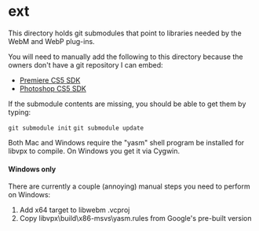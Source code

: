 ext
===

This directory holds git submodules that point to libraries needed by the WebM and WebP plug-ins.

You will need to manually add the following to this directory because the owners don't have a git repository I can embed:

* [Premiere CS5 SDK](http://www.adobe.com/devnet/premiere/sdk/cs5.html)
* [Photoshop CS5 SDK](http://www.adobe.com/devnet/photoshop/sdk.html)


If the submodule contents are missing, you should be able to get them by typing:

`git submodule init`
`git submodule update`

Both Mac and Windows require the "yasm" shell program be installed for libvpx to compile.  On Windows you get it via Cygwin.


#### Windows only ####
There are currently a couple (annoying) manual steps you need to perform on Windows:

1. Add x64 target to libwebm .vcproj
2. Copy libvpx\build\x86-msvs\yasm.rules from Google's pre-built version

